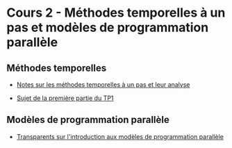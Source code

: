 # Cours 2 - Méthodes temporelles à un pas et modèles de programmation parallèle

## Méthodes temporelles

- [Notes sur les méthodes temporelles à un pas et leur analyse](https://gitlab.labos.polytechnique.fr/cours_ams_x02/jupyterbook/-/raw/master/content/pdfs/Notes_AMSX02_AnalyseNumerique_Bases.pdf?inline=false)

- [Sujet de la première partie du TP1](https://gitlab.labos.polytechnique.fr/cours_ams_x02/jupyterbook/-/raw/master/content/pdfs/tp1_1_AMS_X02.pdf?inline=false)

## Modèles de programmation parallèle

- [Transparents sur l'introduction aux modèles de programmation parallèle](https://gitlab.labos.polytechnique.fr/cours_ams_x02/jupyterbook/-/raw/master/content/pdfs/prog_par.pdf?inline=false) 
